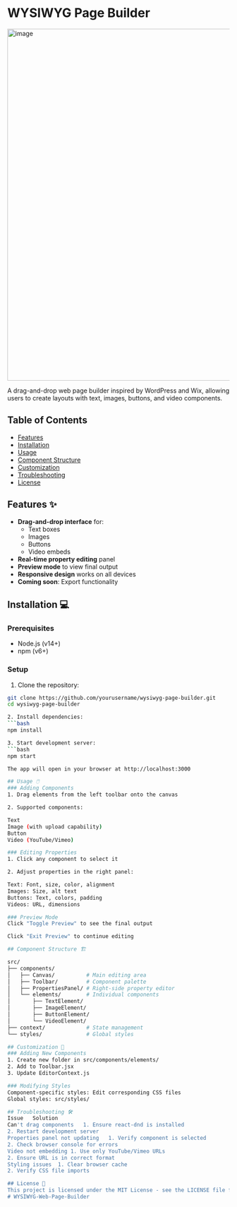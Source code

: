 # WYSIWYG Page Builder

<img width="1470" height="797" alt="image" src="https://github.com/user-attachments/assets/63b94926-def3-48a7-9291-3d28f62121ad" />


A drag-and-drop web page builder inspired by WordPress and Wix, allowing users to create layouts with text, images, buttons, and video components.

## Table of Contents
- [Features](#features)
- [Installation](#installation)
- [Usage](#usage)
- [Component Structure](#component-structure)
- [Customization](#customization)
- [Troubleshooting](#troubleshooting)
- [License](#license)

## Features ✨
- **Drag-and-drop interface** for:
  - Text boxes
  - Images
  - Buttons 
  - Video embeds
- **Real-time property editing** panel
- **Preview mode** to view final output
- **Responsive design** works on all devices
- **Coming soon**: Export functionality

## Installation 💻

### Prerequisites
- Node.js (v14+)
- npm (v6+)

### Setup
1. Clone the repository:
```bash
git clone https://github.com/yourusername/wysiwyg-page-builder.git
cd wysiwyg-page-builder

2. Install dependencies:
```bash
npm install

3. Start development server:
```bash
npm start

The app will open in your browser at http://localhost:3000

## Usage 🖱️
### Adding Components
1. Drag elements from the left toolbar onto the canvas

2. Supported components:

Text
Image (with upload capability)
Button
Video (YouTube/Vimeo)

### Editing Properties
1. Click any component to select it

2. Adjust properties in the right panel:

Text: Font, size, color, alignment
Images: Size, alt text
Buttons: Text, colors, padding
Videos: URL, dimensions

### Preview Mode
Click "Toggle Preview" to see the final output

Click "Exit Preview" to continue editing

## Component Structure 🏗️

src/
├── components/
│   ├── Canvas/          # Main editing area
│   ├── Toolbar/         # Component palette
│   ├── PropertiesPanel/ # Right-side property editor
│   └── elements/        # Individual components
│       ├── TextElement/
│       ├── ImageElement/
│       ├── ButtonElement/
│       └── VideoElement/
├── context/             # State management
└── styles/              # Global styles

## Customization 🎨
### Adding New Components
1. Create new folder in src/components/elements/
2. Add to Toolbar.jsx
3. Update EditorContext.js

### Modifying Styles
Component-specific styles: Edit corresponding CSS files
Global styles: src/styles/

## Troubleshooting 🛠️
Issue	Solution
Can't drag components	1. Ensure react-dnd is installed
2. Restart development server
Properties panel not updating	1. Verify component is selected
2. Check browser console for errors
Video not embedding	1. Use only YouTube/Vimeo URLs
2. Ensure URL is in correct format
Styling issues	1. Clear browser cache
2. Verify CSS file imports

## License 📄
This project is licensed under the MIT License - see the LICENSE file for details.
# WYSIWYG-Web-Page-Builder
